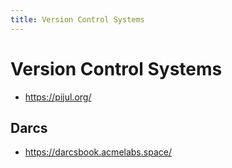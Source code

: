 ```yaml
---
title: Version Control Systems
---
```


# Version Control Systems

- https://pijul.org/

## Darcs

- https://darcsbook.acmelabs.space/
